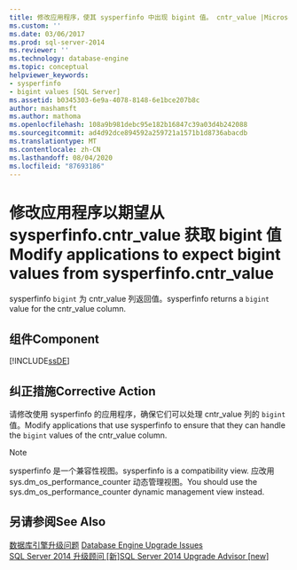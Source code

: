 ```yaml
---
title: 修改应用程序，使其 sysperfinfo 中出现 bigint 值。 cntr_value |Microsoft Docs
ms.custom: ''
ms.date: 03/06/2017
ms.prod: sql-server-2014
ms.reviewer: ''
ms.technology: database-engine
ms.topic: conceptual
helpviewer_keywords:
- sysperfinfo
- bigint values [SQL Server]
ms.assetid: b0345303-6e9a-4078-8148-6e1bce207b8c
author: mashamsft
ms.author: mathoma
ms.openlocfilehash: 108a9b981debc95e182b16847c39a03d4b242088
ms.sourcegitcommit: ad4d92dce894592a259721a1571b1d8736abacdb
ms.translationtype: MT
ms.contentlocale: zh-CN
ms.lasthandoff: 08/04/2020
ms.locfileid: "87693186"
---
```

# <a name="modify-applications-to-expect-bigint-values-from-sysperfinfocntr_value"></a><span data-ttu-id="08f0b-102">修改应用程序以期望从 sysperfinfo.cntr_value 获取 bigint 值</span><span class="sxs-lookup"><span data-stu-id="08f0b-102">Modify applications to expect bigint values from sysperfinfo.cntr_value</span></span>
  <span data-ttu-id="08f0b-103">sysperfinfo `bigint` 为 cntr_value 列返回值。</span><span class="sxs-lookup"><span data-stu-id="08f0b-103">sysperfinfo returns a `bigint` value for the cntr_value column.</span></span>  
  
## <a name="component"></a><span data-ttu-id="08f0b-104">组件</span><span class="sxs-lookup"><span data-stu-id="08f0b-104">Component</span></span>  
 [!INCLUDE[ssDE](../../includes/ssde-md.md)]  
  
## <a name="corrective-action"></a><span data-ttu-id="08f0b-105">纠正措施</span><span class="sxs-lookup"><span data-stu-id="08f0b-105">Corrective Action</span></span>  
 <span data-ttu-id="08f0b-106">请修改使用 sysperfinfo 的应用程序，确保它们可以处理 cntr_value 列的 `bigint` 值。</span><span class="sxs-lookup"><span data-stu-id="08f0b-106">Modify applications that use sysperfinfo to ensure that they can handle the `bigint` values of the cntr_value column.</span></span>  
  
> [!NOTE]  
>  <span data-ttu-id="08f0b-107">sysperfinfo 是一个兼容性视图。</span><span class="sxs-lookup"><span data-stu-id="08f0b-107">sysperfinfo is a compatibility view.</span></span> <span data-ttu-id="08f0b-108">应改用 sys.dm_os_performance_counter 动态管理视图。</span><span class="sxs-lookup"><span data-stu-id="08f0b-108">You should use the sys.dm_os_performance_counter dynamic management view instead.</span></span>  
  
## <a name="see-also"></a><span data-ttu-id="08f0b-109">另请参阅</span><span class="sxs-lookup"><span data-stu-id="08f0b-109">See Also</span></span>  
 <span data-ttu-id="08f0b-110">[数据库引擎升级问题](../../../2014/sql-server/install/database-engine-upgrade-issues.md) </span><span class="sxs-lookup"><span data-stu-id="08f0b-110">[Database Engine Upgrade Issues](../../../2014/sql-server/install/database-engine-upgrade-issues.md) </span></span>  
 [<span data-ttu-id="08f0b-111">SQL Server 2014 升级顾问 &#91;新&#93;</span><span class="sxs-lookup"><span data-stu-id="08f0b-111">SQL Server 2014 Upgrade Advisor &#91;new&#93;</span></span>](sql-server-2014-upgrade-advisor.md)  
  
  
